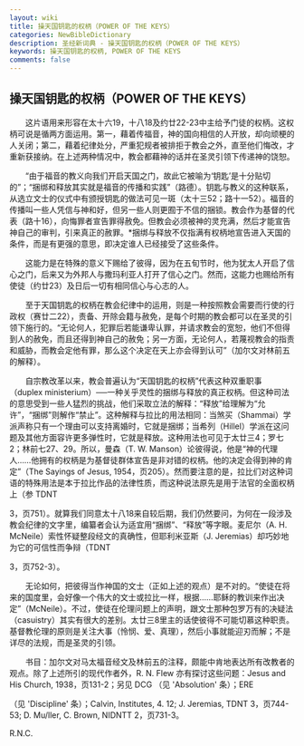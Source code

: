 ```yaml
---
layout: wiki
title: 操天国钥匙的权柄（POWER OF THE KEYS）
categories: NewBibleDictionary
description: 圣经新词典 - 操天国钥匙的权柄（POWER OF THE KEYS）
keywords: 操天国钥匙的权柄, POWER OF THE KEYS
comments: false
---
```


## 操天国钥匙的权柄（POWER OF THE KEYS）

　　这片语用来形容在太十六19，十八18及约廿22-23中主给予门徒的权柄。这权柄可说是循两方面运用。第一，藉着传福音，神的国向相信的人开放，却向顽梗的人关闭；第二，藉着纪律处分，严重犯规者被排拒于教会之外，直至他们悔改，才重新获接纳。在上述两种情况中，教会都藉神的话并在圣灵引领下传递神的饶恕。

　　“由于福音的教义向我们开启天国之门，故此它被喻为‘钥匙’是十分贴切的”；“捆绑和释放其实就是福音的传播和实践”（路德）。钥匙与教义的这种联系，从选立文士的仪式中有颁授钥匙的做法可见一斑（太十三52；路十一52）。福音的传播叫一些人凭信与神和好，但另一些人则更囿于不信的捆锁。教会作为基督的代表（路十16），向悔罪者宣告罪得赦免。但教会必须被神的灵充满，然后才能宣告神自己的审判，引来真正的赦罪。*捆绑与释放不仅指满有权柄地宣告进入天国的条件，而是有更强的意思，即决定谁人已经接受了这些条件。

　　这能力是在特殊的意义下赐给了彼得，因为在五旬节时，他为犹太人开启了信心之门，后来又为外邦人与撒玛利亚人打开了信心之门。然而，这能力也赐给所有使徒（约廿23）及日后一切有相同信心与心志的人。

　　至于天国钥匙的权柄在教会纪律中的运用，则是一种按照教会需要而行使的行政权（赛廿二22），责备、开除会籍与赦免，是每个时期的教会都可以在圣灵的引领下施行的。“无论何人，犯罪后若能谦卑认罪，并请求教会的宽恕，他们不但得到人的赦免，而且还得到神自己的赦免；另一方面，无论何人，若蔑视教会的指责和威胁，而教会定他有罪，那么这个决定在天上亦会得到认可”（加尔文对林前五的解释）。

　　自宗教改革以来，教会普遍认为“天国钥匙的权柄”代表这种双重职事（duplex ministerium）──一种关乎灵性的捆绑与释放的真正权柄。但这种司法的意思受到一些人猛烈的挑战，他们采取立法的解释：“释放”给理解为“允许”，“捆绑”则解作“禁止”。这种解释与拉比的用法相同：当煞买（Shammai）学派声称只有一个理由可以支持离婚时，它就是捆绑；当希列（Hillel）学派在这问题及其他方面容许更多弹性时，它就是释放。这种用法也可见于太廿三4；罗七2；林前七27、29。所以，曼森（T. W. Manson）论彼得说，他是“神的代理人……他拥有的权柄是为基督徒群体宣告是非对错的权柄。他的决定会得到神的肯定”（The Sayings of Jesus, 1954，页205）。然而要注意的是，拉比们对这种词语的特殊用法是本于拉比作品的法律性质，而这种说法原先是用于法官的全面权柄上（参 TDNT

3，页751）。就算我们同意太十八18来自较后期，我们仍然要问，为何在一段涉及教会纪律的文字里，编纂者会认为适宜用“捆绑”、“释放”等字眼。麦尼尔（A. H. McNeile）索性怀疑整段经文的真确性，但耶利米亚斯（J. Jeremias）却巧妙地为它的可信性而争辩（TDNT

3，页752-3）。

　　无论如何，把彼得当作神国的文士（正如上述的观点）是不对的。“使徒在将来的国度里，会好像一个伟大的文士或拉比一样，根据……耶稣的教训来作出决定”（McNeile）。不过，使徒在伦理问题上的声明，跟文士那种包罗万有的决疑法（casuistry）其实有很大的差别。太廿三8里主的话使彼得不可能切慕这种职责。基督教伦理的原则是关注大事（怜悯、爱、真理），然后小事就能迎刃而解；不是详尽的法规，而是圣灵的引领。

　　书目：加尔文对马太福音经文及林前五的注释，颇能中肯地表达所有改教者的观点。除了上述所引的现代作者外，R. N. Flew 亦有探讨这些问题：Jesus and His Church, 1938，页131-2；另见 DCG （见 'Absolution' 条）；ERE

（见 'Discipline' 条）；Calvin, Institutes, 4. 12; J. Jeremias, TDNT 3，页744-53; D. Mu/ller, C. Brown, NIDNTT 2，页731-3。

R.N.C.








